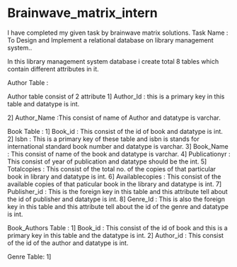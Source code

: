 # Brainwave_matrix_intern
 I have completed my given task by brainwave matrix solutions.
 Task Name : To Design and Implement a relational database on library management system..

 In this library management system database i create total 8 tables which contain different attributes in it.

 Author Table :

 Author table consist of 2 attribute 
  1] Author_Id : this is a primary key in this table and datatype is int.

  2] Author_Name :This consist of name of Author and datatype is varchar.
  
 Book Table :
  1] Book_id : This consist of the id of book and datatype is int.
  2] Isbn : This is a primary key of these table and isbn is stands for international standard book number and datatype is varchar.
  3] Book_Name : This consist of name of the book and datatype is varchar.
  4] Publicationyr : This consist of year of publication and datatype should be the int.
  5] Totalcopies : This consist of the total no. of the copies of that particular book in library and datatype is int.
  6] Availablecopies : This consist of the available copies of that paticular book in the library and datatype is int.
  7] Publisher_id : This is the foreign key in this table and this attribute tell about the id of publisher and datatype is int.
  8] Genre_Id : This is also the foreign key in this table and this attribute tell about the id of the genre and datatype is int.
  
 Book_Authors Table :
  1] Book_id : This consist of the id of book and this is a primary key in this table and the datatype is int.
  2] Author_id : This consist of the id of the author and datatype is int.
 
 Genre Table:
  1] 
 
  
